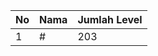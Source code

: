 | No | Nama            | Jumlah Level |
|----|-----------------|--------------|
| 1  | #    |    203        |
